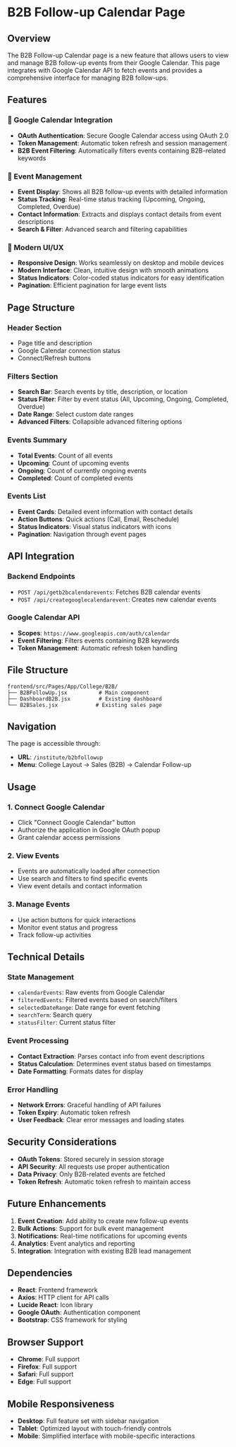 # B2B Follow-up Calendar Page

## Overview

The B2B Follow-up Calendar page is a new feature that allows users to view and manage B2B follow-up events from their Google Calendar. This page integrates with Google Calendar API to fetch events and provides a comprehensive interface for managing B2B follow-ups.

## Features

### 🔐 Google Calendar Integration
- **OAuth Authentication**: Secure Google Calendar access using OAuth 2.0
- **Token Management**: Automatic token refresh and session management
- **B2B Event Filtering**: Automatically filters events containing B2B-related keywords

### 📅 Event Management
- **Event Display**: Shows all B2B follow-up events with detailed information
- **Status Tracking**: Real-time status tracking (Upcoming, Ongoing, Completed, Overdue)
- **Contact Information**: Extracts and displays contact details from event descriptions
- **Search & Filter**: Advanced search and filtering capabilities

### 🎨 Modern UI/UX
- **Responsive Design**: Works seamlessly on desktop and mobile devices
- **Modern Interface**: Clean, intuitive design with smooth animations
- **Status Indicators**: Color-coded status indicators for easy identification
- **Pagination**: Efficient pagination for large event lists

## Page Structure

### Header Section
- Page title and description
- Google Calendar connection status
- Connect/Refresh buttons

### Filters Section
- **Search Bar**: Search events by title, description, or location
- **Status Filter**: Filter by event status (All, Upcoming, Ongoing, Completed, Overdue)
- **Date Range**: Select custom date ranges
- **Advanced Filters**: Collapsible advanced filtering options

### Events Summary
- **Total Events**: Count of all events
- **Upcoming**: Count of upcoming events
- **Ongoing**: Count of currently ongoing events
- **Completed**: Count of completed events

### Events List
- **Event Cards**: Detailed event information with contact details
- **Action Buttons**: Quick actions (Call, Email, Reschedule)
- **Status Indicators**: Visual status indicators with icons
- **Pagination**: Navigation through event pages

## API Integration

### Backend Endpoints
- `POST /api/getb2bcalendarevents`: Fetches B2B calendar events
- `POST /api/creategooglecalendarevent`: Creates new calendar events

### Google Calendar API
- **Scopes**: `https://www.googleapis.com/auth/calendar`
- **Event Filtering**: Filters events containing B2B keywords
- **Token Management**: Automatic refresh token handling

## File Structure

```
frontend/src/Pages/App/College/B2B/
├── B2BFollowUp.jsx          # Main component
├── DashboardB2B.jsx         # Existing dashboard
└── B2BSales.jsx            # Existing sales page
```

## Navigation

The page is accessible through:
- **URL**: `/institute/b2bfollowup`
- **Menu**: College Layout → Sales (B2B) → Calendar Follow-up

## Usage

### 1. Connect Google Calendar
- Click "Connect Google Calendar" button
- Authorize the application in Google OAuth popup
- Grant calendar access permissions

### 2. View Events
- Events are automatically loaded after connection
- Use search and filters to find specific events
- View event details and contact information

### 3. Manage Events
- Use action buttons for quick interactions
- Monitor event status and progress
- Track follow-up activities

## Technical Details

### State Management
- `calendarEvents`: Raw events from Google Calendar
- `filteredEvents`: Filtered events based on search/filters
- `selectedDateRange`: Date range for event fetching
- `searchTerm`: Search query
- `statusFilter`: Current status filter

### Event Processing
- **Contact Extraction**: Parses contact info from event descriptions
- **Status Calculation**: Determines event status based on timestamps
- **Date Formatting**: Formats dates for display

### Error Handling
- **Network Errors**: Graceful handling of API failures
- **Token Expiry**: Automatic token refresh
- **User Feedback**: Clear error messages and loading states

## Security Considerations

- **OAuth Tokens**: Stored securely in session storage
- **API Security**: All requests use proper authentication
- **Data Privacy**: Only B2B-related events are fetched
- **Token Refresh**: Automatic token refresh to maintain access

## Future Enhancements

1. **Event Creation**: Add ability to create new follow-up events
2. **Bulk Actions**: Support for bulk event management
3. **Notifications**: Real-time notifications for upcoming events
4. **Analytics**: Event analytics and reporting
5. **Integration**: Integration with existing B2B lead management

## Dependencies

- **React**: Frontend framework
- **Axios**: HTTP client for API calls
- **Lucide React**: Icon library
- **Google OAuth**: Authentication component
- **Bootstrap**: CSS framework for styling

## Browser Support

- **Chrome**: Full support
- **Firefox**: Full support
- **Safari**: Full support
- **Edge**: Full support

## Mobile Responsiveness

- **Desktop**: Full feature set with sidebar navigation
- **Tablet**: Optimized layout with touch-friendly controls
- **Mobile**: Simplified interface with mobile-specific interactions 